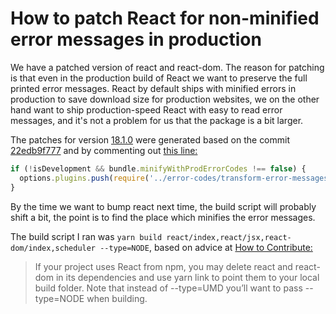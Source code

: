 # How to patch React for non-minified error messages in production

We have a patched version of react and react-dom. The reason for patching is that even in the production build of React we want to preserve the full printed error messages.
React by default ships with minified errors in production to save download size for production websites, we on the other hand want to ship production-speed React with easy to read error messages, and it's not a problem for us that the package is a bit larger.

The patches for version [18.1.0](https://github.com/facebook/react/releases/tag/v18.1.0) were generated based on the commit [22edb9f777](https://github.com/facebook/react/tree/22edb9f777d27369fd2c1fad378f74e237b6dfd3) and by commenting out [this line:](https://github.com/facebook/react/blob/22edb9f777d27369fd2c1fad378f74e237b6dfd3/scripts/rollup/build.js#L178)

```javascript
if (!isDevelopment && bundle.minifyWithProdErrorCodes !== false) {
  options.plugins.push(require('../error-codes/transform-error-messages'))
}
```

By the time we want to bump react next time, the build script will probably shift a bit, the point is to find the place which minifies the error messages.

The build script I ran was `yarn build react/index,react/jsx,react-dom/index,scheduler --type=NODE`, based on advice at [How to Contribute:](https://reactjs.org/docs/how-to-contribute.html#development-workflow)

> If your project uses React from npm, you may delete react and react-dom in its dependencies and use yarn link to point them to your local build folder. Note that instead of --type=UMD you’ll want to pass --type=NODE when building.
